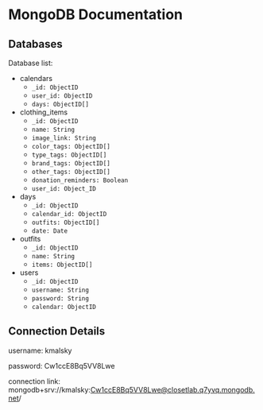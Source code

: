 # MongoDB Documentation

## Databases
Database list:
* calendars
    * `_id: ObjectID`
    * `user_id: ObjectID`
    * `days: ObjectID[]`
* clothing_items
    * `_id: ObjectID`
    * `name: String`
    * `image_link: String`
    * `color_tags: ObjectID[]`
    * `type_tags: ObjectID[]`
    * `brand_tags: ObjectID[]`
    * `other_tags: ObjectID[]`
    * `donation_reminders: Boolean`
    * `user_id: Object_ID`
* days
    * `_id: ObjectID`
    * `calendar_id: ObjectID`
    * `outfits: ObjectID[]`
    * `date: Date`
* outfits
    * `_id: ObjectID`
    * `name: String`
    * `items: ObjectID[]`
* users
    * `_id: ObjectID`
    * `username: String`
    * `password: String`
    * `calendar: ObjectID`

## Connection Details
username: kmalsky

password: Cw1ccE8Bq5VV8Lwe

connection link: mongodb+srv://kmalsky:Cw1ccE8Bq5VV8Lwe@closetlab.q7yvq.mongodb.net/

